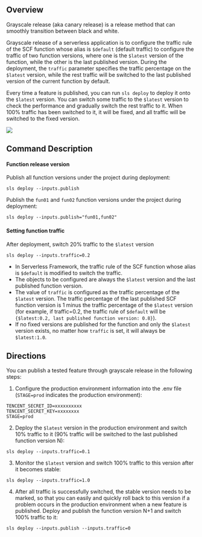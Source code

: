 ## Overview
Grayscale release (aka canary release) is a release method that can smoothly transition between black and white.

Grayscale release of a serverless application is to configure the traffic rule of the SCF function whose alias is `$default` (default traffic) to configure the traffic of two function versions, where one is the `$latest` version of the function, while the other is the last published version. During the deployment, the `traffic` parameter specifies the traffic percentage on the `$latest` version, while the rest traffic will be switched to the last published version of the current function by default.

Every time a feature is published, you can run `sls deploy` to deploy it onto the `$latest` version. You can switch some traffic to the `$latest` version to check the performance and gradually switch the rest traffic to it. When 100% traffic has been switched to it, it will be fixed, and all traffic will be switched to the fixed version.

![](https://main.qcloudimg.com/raw/d8fc34ba966a562d5f43a2953434286f.svg)

## Command Description
#### Function release version
Publish all function versions under the project during deployment:
```plaintext
sls deploy --inputs.publish  
```

Publish the `fun01` and `fun02` function versions under the project during deployment:
```plaintext
sls deploy --inputs.publish="fun01,fun02" 
```

#### Setting function traffic
After deployment, switch 20% traffic to the `$latest` version
```plaintext
sls deploy --inputs.traffic=0.2
```
- In Serverless Framework, the traffic rule of the SCF function whose alias is `$default` is modified to switch the traffic.
- The objects to be configured are always the `$latest` version and the last published function version.
- The value of `traffic` is configured as the traffic percentage of the `$latest` version. The traffic percentage of the last published SCF function version is 1 minus the traffic percentage of the `$latest` version (for example, if traffic=0.2, the traffic rule of `$default` will be `{$latest:0.2, last published function version: 0.8}`).
- If no fixed versions are published for the function and only the `$latest` version exists, no matter how `traffic` is set, it will always be `$latest:1.0`.

## Directions
You can publish a tested feature through grayscale release in the following steps:
1. Configure the production environment information into the .env file (`STAGE=prod` indicates the production environment):
```plaintext
TENCENT_SECRET_ID=xxxxxxxxxx
TENCENT_SECRET_KEY=xxxxxxxx
STAGE=prod 
```
2. Deploy the `$latest` version in the production environment and switch 10% traffic to it (90% traffic will be switched to the last published function version N):
```plaintext
sls deploy --inputs.traffic=0.1 
```
3. Monitor the `$latest` version and switch 100% traffic to this version after it becomes stable:
```plaintext
sls deploy --inputs.traffic=1.0 
```
4. After all traffic is successfully switched, the stable version needs to be marked, so that you can easily and quickly roll back to this version if a problem occurs in the production environment when a new feature is published. Deploy and publish the function version N+1 and switch 100% traffic to it:
```plaintext
sls deploy --inputs.publish --inputs.traffic=0 
```



















